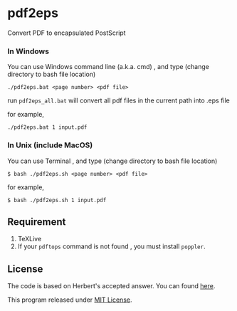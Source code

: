 # pdf2eps
Convert PDF to encapsulated PostScript

### In Windows

You can use Windows command line (a.k.a. cmd) , and type (change directory to bash file location)

`./pdf2eps.bat <page number> <pdf file>`

run `pdf2eps_all.bat` will convert all pdf files in the current path into .eps file

for example,

`./pdf2eps.bat 1 input.pdf`

### In Unix (include MacOS)

You can use Terminal , and type (change directory to bash file location)

`$ bash ./pdf2eps.sh <page number> <pdf file>`

for example,

`$ bash ./pdf2eps.sh 1 input.pdf`

## Requirement
1. TeXLive
2. If your `pdftops` command is not found , you must install `poppler`.

## License

The code is based on Herbert's accepted answer. You can found [here](https://tex.stackexchange.com/questions/20883/how-to-convert-pdf-to-eps).

This program released under [MIT License](LICENSE).
